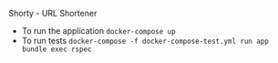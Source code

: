 Shorty - URL Shortener

* To run the application `docker-compose up`
* To run tests `docker-compose -f docker-compose-test.yml run app bundle exec rspec`